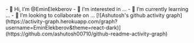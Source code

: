 <img src="img/images(1).jfif" align="right" alt="">
- 👋 Hi, I’m @EminElekberov
- 👀 I’m interested in ...
- 🌱 I’m currently learning ...
- 💞️ I’m looking to collaborate on ...
[![Ashutosh's github activity graph](https://activity-graph.herokuapp.com/graph?username=EminElekberov&theme=react-dark)](https://github.com/ashutosh00710/github-readme-activity-graph)
